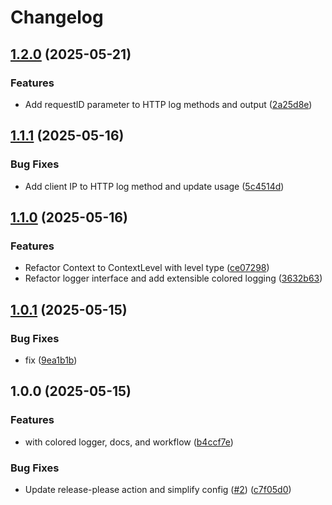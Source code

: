 # Changelog

## [1.2.0](https://github.com/ayberkgezer/gocolorlog/compare/v1.1.1...v1.2.0) (2025-05-21)


### Features

* Add requestID parameter to HTTP log methods and output ([2a25d8e](https://github.com/ayberkgezer/gocolorlog/commit/2a25d8e742289aa0d8f8265a6534e746104c41a0))

## [1.1.1](https://github.com/ayberkgezer/gocolorlog/compare/v1.1.0...v1.1.1) (2025-05-16)


### Bug Fixes

* Add client IP to HTTP log method and update usage ([5c4514d](https://github.com/ayberkgezer/gocolorlog/commit/5c4514daa812c925834471b6863f9b07f84cb5bc))

## [1.1.0](https://github.com/ayberkgezer/gocolorlog/compare/v1.0.1...v1.1.0) (2025-05-16)


### Features

* Refactor Context to ContextLevel with level type ([ce07298](https://github.com/ayberkgezer/gocolorlog/commit/ce072981cb3cb582378f7949a479f4e91030762d))
* Refactor logger interface and add extensible colored logging ([3632b63](https://github.com/ayberkgezer/gocolorlog/commit/3632b634e75c3048f6da4fee77d5761356c0262b))

## [1.0.1](https://github.com/ayberkgezer/gocolorlog/compare/v1.0.0...v1.0.1) (2025-05-15)


### Bug Fixes

* fix ([9ea1b1b](https://github.com/ayberkgezer/gocolorlog/commit/9ea1b1bf0c5b2f76d0f9a4f9818bebd06f825b92))

## 1.0.0 (2025-05-15)


### Features

* with colored logger, docs, and workflow ([b4ccf7e](https://github.com/ayberkgezer/gocolorlog/commit/b4ccf7eacf66af22aadd3fd27f2847fb5a7ae652))


### Bug Fixes

* Update release-please action and simplify config ([#2](https://github.com/ayberkgezer/gocolorlog/issues/2)) ([c7f05d0](https://github.com/ayberkgezer/gocolorlog/commit/c7f05d0f8a5cd8597e4818644e43fa34a5dba081))

